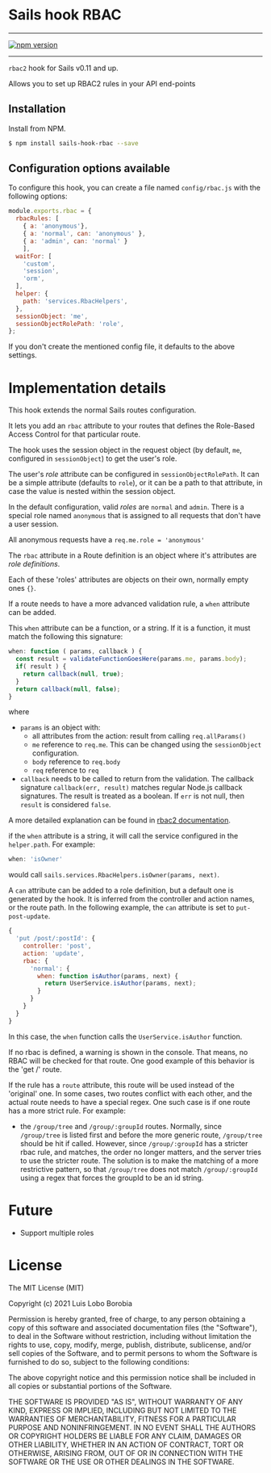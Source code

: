 # Sails hook RBAC

---

[![npm version](https://badge.fury.io/js/sails-hook-rbac.svg)](https://badge.fury.io/js/sails-hook-rbac)

---

`rbac2` hook for Sails v0.11 and up.

Allows you to set up RBAC2 rules in your API end-points

## Installation

Install from NPM.

```bash
$ npm install sails-hook-rbac --save
```

## Configuration options available

To configure this hook, you can create a file named `config/rbac.js`
with the following options:

```javascript
module.exports.rbac = {
  rbacRules: [
    { a: 'anonymous'}, 
    { a: 'normal', can: 'anonymous' },
    { a: 'admin', can: 'normal' }
    ],
  waitFor: [
    'custom',
    'session',
    'orm',
  ],
  helper: {
    path: 'services.RbacHelpers',
  },
  sessionObject: 'me',
  sessionObjectRolePath: 'role',
};
```

If you don't create the mentioned config file, it defaults to the above settings.

# Implementation details

This hook extends the normal Sails routes configuration.

It lets you add an `rbac` attribute to your routes that defines the Role-Based Access Control for that particular route.

The hook uses the session object in the request object (by default, `me`, configured in `sessionObject`) to get the 
user's role.

The user's *role* attribute can be configured in `sessionObjectRolePath`. It can be a simple attribute (defaults to 
`role`), or it can be a path to that attribute, in case the value is nested within the session object.

In the default configuration, valid *roles* are `normal` and `admin`.
There is a special role named `anonymous` that is assigned to all requests that don't have a user session.

All anonymous requests have a `req.me.role = 'anonymous'`

The `rbac` attribute in a Route definition is an object where it's attributes are *role definitions*.

Each of these 'roles' attributes are objects on their own, normally empty ones `{}`.

If a route needs to have a more advanced validation rule, a `when` attribute can be added.

This `when` attribute can be a function, or a string. If it is a function, it must match the following this signature:

```javascript
when: function ( params, callback ) {
  const result = validateFunctionGoesHere(params.me, params.body);
  if( result ) {
    return callback(null, true); 
  }
  return callback(null, false);
}
```
where
- `params` is an object with:
  - all attributes from the action: result from calling `req.allParams()`
  - `me` reference to `req.me`. This can be changed using the `sessionObject` configuration.
  - `body` reference to `req.body`
  - `req` reference to `req`
- `callback` needs to be called to return from the validation.
  The callback signature `callback(err, result)` matches regular Node.js callback signatures.
  The result is treated as a boolean. If `err` is not null, then `result` is considered `false`.

A more detailed explanation can be found in [rbac2 documentation](https://www.npmjs.com/package/rbac2).

if the `when` attribute is a string, it will call the service configured in the `helper.path`.
For example:
```javascript
when: 'isOwner'
```
would call `sails.services.RbacHelpers.isOwner(params, next)`.

A `can` attribute can be added to a role definition, but a default one is generated by the hook.
It is inferred from the controller and action names, or the route path. In the following example, the
`can` attribute is set to `put-post-update`.

```javascript
{
  'put /post/:postId': {
    controller: 'post',
    action: 'update',
    rbac: {
      'normal': {
        when: function isAuthor(params, next) {
          return UserService.isAuthor(params, next);
        }
      }
    }
  }
}
```

In this case, the `when` function calls the `UserService.isAuthor` function.

If no rbac is defined, a warning is shown in the console. That means, no RBAC will be checked for that route.
One good example of this behavior is the 'get /' route.

If the rule has a `route` attribute, this route will be used instead of the 'original' one. In some cases, two routes
conflict with each other, and the actual route needs to have a special regex.
One such case is if one route has a more strict rule. 
For example:
- the `/group/tree` and `/group/:groupId` routes. Normally, since `/group/tree` is listed first and before the more
  generic route, `/group/tree` should be hit if called. However, since `/group/:groupId` has a stricter rbac rule, 
  and matches, the order no longer matters, and the server tries to use the stricter route.
  The solution is to make the matching of a more restrictive pattern, so that `/group/tree` does not match 
  `/group/:groupId` using a regex that forces the groupId to be an id string.

# Future
- Support multiple roles

# License

The MIT License (MIT)

Copyright (c) 2021 Luis Lobo Borobia

Permission is hereby granted, free of charge, to any person obtaining a copy
of this software and associated documentation files (the "Software"), to deal
in the Software without restriction, including without limitation the rights
to use, copy, modify, merge, publish, distribute, sublicense, and/or sell
copies of the Software, and to permit persons to whom the Software is
furnished to do so, subject to the following conditions:

The above copyright notice and this permission notice shall be included in all
copies or substantial portions of the Software.

THE SOFTWARE IS PROVIDED "AS IS", WITHOUT WARRANTY OF ANY KIND, EXPRESS OR
IMPLIED, INCLUDING BUT NOT LIMITED TO THE WARRANTIES OF MERCHANTABILITY,
FITNESS FOR A PARTICULAR PURPOSE AND NONINFRINGEMENT. IN NO EVENT SHALL THE
AUTHORS OR COPYRIGHT HOLDERS BE LIABLE FOR ANY CLAIM, DAMAGES OR OTHER
LIABILITY, WHETHER IN AN ACTION OF CONTRACT, TORT OR OTHERWISE, ARISING FROM,
OUT OF OR IN CONNECTION WITH THE SOFTWARE OR THE USE OR OTHER DEALINGS IN THE
SOFTWARE.
